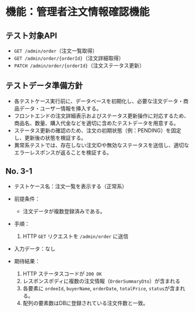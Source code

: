 # 機能：管理者注文情報確認機能

## テスト対象API

- `GET /admin/order`（注文一覧取得）
- `GET /admin/order/{orderId}`（注文詳細取得）
- `PATCH /admin/order/{orderId}`（注文ステータス更新）

## テストデータ準備方針

* 各テストケース実行前に、データベースを初期化し、必要な注文データ・商品データ・ユーザー情報を挿入する。
* フロントエンドの注文詳細表示およびステータス更新操作に対応するため、商品名、数量、購入代金などを適切に含めたテストデータを用意する。
* ステータス更新の確認のため、注文の初期状態（例：PENDING）を固定し、更新後の状態を検証する。
* 異常系テストでは、存在しない注文IDや無効なステータスを送信し、適切なエラーレスポンスが返ることを検証する。

## No. 3-1

- テストケース名：注文一覧を表示する（正常系）
- 前提条件：

  - 注文データが複数登録済みである。
- 手順：

  1. HTTP `GET` リクエストを `/admin/order` に送信
- 入力データ：なし
- 期待結果：

  1. HTTP ステータスコードが `200 OK`
  2. レスポンスボディに複数の注文情報（`OrderSummaryDto`）が含まれる
  3. 各要素に `ordeeId`, `buyerName`, `orderDate`, `totalPrice`, `status`が含まれる。
  4. 配列の要素数はDBに登録されている注文件数と一致。

